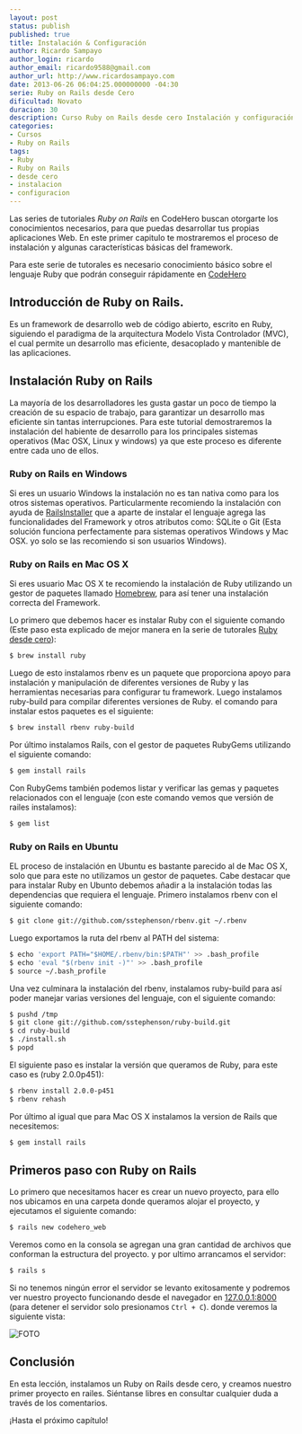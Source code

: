```yaml
---
layout: post
status: publish
published: true
title: Instalación & Configuración
author: Ricardo Sampayo
author_login: ricardo
author_email: ricardo9588@gmail.com
author_url: http://www.ricardosampayo.com
date: 2013-06-26 06:04:25.000000000 -04:30
serie: Ruby on Rails desde Cero
dificultad: Novato
duracion: 30
description: Curso Ruby on Rails desde cero Instalación y configuración. Las series de tutoriales Ruby on Rails en CodeHero otorgan los conocimientos para desarrollar aplicaciones web
categories:
- Cursos
- Ruby on Rails
tags:
- Ruby
- Ruby on Rails
- desde cero
- instalacion
- configuracion
---
```

<p>Las series de tutoriales <em>Ruby on Rails</em> en CodeHero buscan otorgarte los conocimientos necesarios, para que puedas desarrollar tus propias aplicaciones Web. En este primer capitulo te mostraremos el proceso de instalación y algunas características básicas del framework.</p>

<p>Para este serie de tutorales es necesario conocimiento básico sobre el lenguaje Ruby que podrán conseguir rápidamente en <a href="http://codehero.co/category/tutoriales/ruby/">CodeHero</a></p>

<h2>Introducción de Ruby on Rails.</h2>

<p>Es un framework de desarrollo web de código abierto, escrito en Ruby, siguiendo el paradigma de la arquitectura Modelo Vista Controlador (MVC), el cual permite un desarrollo mas eficiente, desacoplado y mantenible de las aplicaciones.</p>

<h2>Instalación Ruby on Rails</h2>

<p>La mayoría de los desarrolladores les gusta gastar un poco de tiempo la creación de su espacio de trabajo, para garantizar un desarrollo mas eficiente sin tantas interrupciones. Para este tutorial demostraremos la instalación del habiente de desarrollo para los principales sistemas operativos (Mac OSX, Linux y windows) ya que este proceso es diferente entre cada uno de ellos.</p>

<h3>Ruby on Rails en Windows</h3>

<p>Si eres un usuario Windows la instalación no es tan nativa como para los otros sistemas operativos. Particularmente recomiendo la instalación con ayuda de <a href="http://railsinstaller.org/">RailsInstaller</a> que a aparte de instalar el lenguaje agrega las funcionalidades del Framework y otros atributos como: SQLite o Git (Esta solución funciona perfectamente para sistemas operativos Windows y Mac OSX. yo solo se las recomiendo si son usuarios Windows).</p>

<h3>Ruby on Rails en Mac OS X</h3>

<p>Si eres usuario Mac OS X te recomiendo la instalación de Ruby utilizando un gestor de paquetes llamado <a href="http://mxcl.github.io/homebrew/">Homebrew</a>, para así tener una instalación correcta del Framework.</p>

<p>Lo primero que debemos hacer es instalar Ruby con el siguiente comando (Este paso esta explicado de mejor manera en la serie de tutorales <a href="http://codehero.co/category/tutoriales/ruby/">Ruby desde cero</a>):</p>

```sh
$ brew install ruby
```

<p>Luego de esto instalamos rbenv es un paquete que proporciona apoyo para instalación y manipulación de diferentes versiones de Ruby y las herramientas necesarias para configurar tu framework. Luego instalamos ruby-build para compilar diferentes versiones de Ruby. el comando para instalar estos paquetes es el siguiente:</p>



```sh
$ brew install rbenv ruby-build
```

<p>Por último instalamos Rails, con el gestor de paquetes RubyGems utilizando el siguiente comando:</p>

```sh
$ gem install rails
```

<p>Con RubyGems también podemos listar y verificar las gemas y paquetes relacionados con el lenguaje (con este comando vemos que versión de railes instalamos):</p>

```sh
$ gem list
```

<h3>Ruby on Rails en Ubuntu</h3>

<p>EL proceso de instalación en Ubuntu es bastante parecido al de Mac OS X, solo que para este no utilizamos un gestor de paquetes. Cabe destacar que para instalar Ruby en Ubunto debemos añadir a la instalación todas las dependencias que requiera el lenguaje. Primero instalamos rbenv con el siguiente comando:</p>

```sh
$ git clone git://github.com/sstephenson/rbenv.git ~/.rbenv
```

<p>Luego exportamos la ruta del rbenv al PATH del sistema:</p>

```sh
$ echo 'export PATH="$HOME/.rbenv/bin:$PATH"' >> .bash_profile
$ echo 'eval "$(rbenv init -)"' >> .bash_profile
$ source ~/.bash_profile
```

<p>Una vez culminara la instalación del rbenv, instalamos ruby-build para así poder manejar varias versiones del lenguaje, con el siguiente comando:</p>

```sh
$ pushd /tmp
$ git clone git://github.com/sstephenson/ruby-build.git
$ cd ruby-build
$ ./install.sh
$ popd
```

<p>El siguiente paso es instalar la versión que queramos de Ruby, para este caso es (ruby 2.0.0p451):</p>

```sh
$ rbenv install 2.0.0-p451
$ rbenv rehash
```

<p>Por último al igual que para Mac OS X instalamos la version de Rails que necesitemos:</p>

```sh
$ gem install rails
```

<h2>Primeros paso con Ruby on Rails</h2>

<p>Lo primero que necesitamos hacer es crear un nuevo proyecto, para ello nos ubicamos en una carpeta donde queramos alojar el proyecto, y ejecutamos el siguiente comando:</p>

```sh
$ rails new codehero_web
```

<p>Veremos como en la consola se agregan una gran cantidad de archivos que conforman la estructura del proyecto. y por ultimo arrancamos el servidor:</p>

```sh
$ rails s
```

<p>Si no tenemos ningún error el servidor se levanto exitosamente y podremos ver nuestro proyecto funcionando desde el navegador en <a href="http://127.0.0.1:8000/">127.0.0.1:8000</a> (para detener el servidor solo presionamos <code>Ctrl + C</code>). donde veremos la siguiente vista:</p>

<p><img src="http://i.imgur.com/mSCF9rj.jpg?1" alt="FOTO" /></p>

<h2>Conclusión</h2>

<p>En esta lección, instalamos un Ruby on Rails desde cero, y creamos nuestro primer proyecto en railes. Siéntanse libres en consultar cualquier duda a través de los comentarios.</p>

<p>¡Hasta el próximo capítulo!</p>
